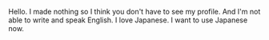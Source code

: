 Hello.
I made nothing so I think you don't have to see my profile.
And I'm not able to write and speak English.
I love Japanese.
I want to use Japanese now.
